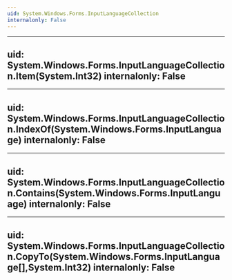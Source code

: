 ```yaml
---
uid: System.Windows.Forms.InputLanguageCollection
internalonly: False
---
```


---
uid: System.Windows.Forms.InputLanguageCollection.Item(System.Int32)
internalonly: False
---

---
uid: System.Windows.Forms.InputLanguageCollection.IndexOf(System.Windows.Forms.InputLanguage)
internalonly: False
---

---
uid: System.Windows.Forms.InputLanguageCollection.Contains(System.Windows.Forms.InputLanguage)
internalonly: False
---

---
uid: System.Windows.Forms.InputLanguageCollection.CopyTo(System.Windows.Forms.InputLanguage[],System.Int32)
internalonly: False
---
